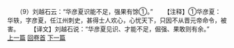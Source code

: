 　　（9）刘越石云：“华彦夏识能不足，强果有馀①。”
　　【注释】①华彦夏：华轶，字彦夏，任江州刺史，甚得士人欢心，心忧天下，只因不从晋元帝命令，被害。
　　【译文】刘越石说：“华彦夏见识、才能不足，倔强、果敢则有余。”
<br>[上一篇](07_08) [回卷首](07_00) [下一篇](07_10)

